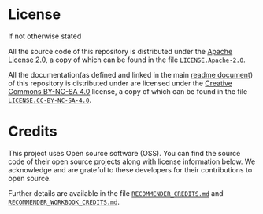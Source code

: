 # License
If not otherwise stated

All the source code of this repository is distributed under the [Apache License 2.0][apache], a copy of which can be found in the file [`LICENSE.Apache-2.0`](/LICENSE.Apache-2.0).

All the documentation(as defined and linked in the main [readme document](/README.md)) of this repository is distributed under are licensed under the [Creative Commons BY-NC-SA 4.0][cc-by-nc-sa] license, a copy of which can be found in the file [`LICENSE.CC-BY-NC-SA-4.0`](/LICENSE.CC-BY-NC-SA-4.0).

[apache]: https://www.apache.org/licenses/LICENSE-2.0
[cc-by-nc-sa]: https://creativecommons.org/licenses/by-nc-sa/4.0/


# Credits
This project uses Open source software (OSS). You can find the source code of their open source projects along with license information below. We acknowledge and are grateful to these developers for their contributions to open source.

Further details are available in the file [`RECOMMENDER_CREDITS.md`](/recommender/RECOMMENDER_CREDITS.md) and [`RECOMMENDER_WORKBOOK_CREDITS.md`](/recommender-workbook/RECOMMENDER_WORKBOOK_CREDITS.md).

